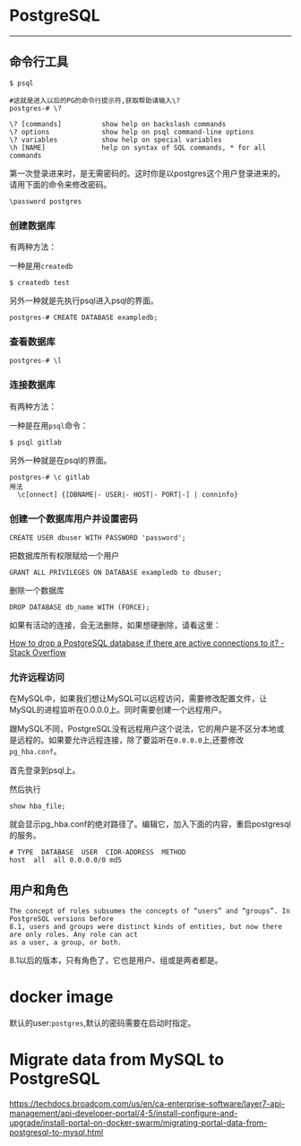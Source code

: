 # PostgreSQL

------

## 命令行工具

```
$ psql

#这就是进入以后的PG的命令行提示符,获取帮助请输入\?
postgres-# \?
```

```
\? [commands]          show help on backslash commands
\? options             show help on psql command-line options
\? variables           show help on special variables
\h [NAME]              help on syntax of SQL commands, * for all commands
```



第一次登录进来时，是无需密码的。这时你是以postgres这个用户登录进来的。请用下面的命令来修改密码。

```
\password postgres
```

### 创建数据库

有两种方法：

一种是用`createdb`

```
$ createdb test
```

另外一种就是先执行psql进入psql的界面。

```
postgres-# CREATE DATABASE exampledb;
```

### 查看数据库

```
postgres-# \l
```

### 连接数据库

有两种方法：

一种是在用`psql`命令：

```
$ psql gitlab
```

另外一种就是在psql的界面。

```
postgres-# \c gitlab
用法
  \c[onnect] {[DBNAME|- USER|- HOST|- PORT|-] | conninfo}
```

### 创建一个数据库用户并设置密码

```
CREATE USER dbuser WITH PASSWORD 'password';
```

把数据库所有权限赋给一个用户

```
GRANT ALL PRIVILEGES ON DATABASE exampledb to dbuser;
```

删除一个数据库

```
DROP DATABASE db_name WITH (FORCE);
```

如果有活动的连接，会无法删除，如果想硬删除，请看这里：

[How to drop a PostgreSQL database if there are active connections to it? - Stack Overflow](https://stackoverflow.com/questions/5408156/how-to-drop-a-postgresql-database-if-there-are-active-connections-to-it)

### 允许远程访问

在MySQL中，如果我们想让MySQL可以远程访问，需要修改配置文件，让MySQL的进程监听在0.0.0.0上。同时需要创建一个远程用户。

跟MySQL不同，PostgreSQL没有远程用户这个说法，它的用户是不区分本地或是远程的。如果要允许远程连接，除了要监听在`0.0.0.0`上,还要修改`pg_hba.conf`。

首先登录到psql上。

然后执行

```
show hba_file;
```

就会显示pg_hba.conf的绝对路径了。编辑它，加入下面的内容，重启postgresql的服务。

```
# TYPE  DATABASE  USER  CIDR-ADDRESS  METHOD
host  all  all 0.0.0.0/0 md5
```

## 用户和角色

```
The concept of roles subsumes the concepts of “users” and “groups”. In PostgreSQL versions before
8.1, users and groups were distinct kinds of entities, but now there are only roles. Any role can act
as a user, a group, or both.
```

8.1以后的版本，只有角色了，它也是用户、组或是两者都是。


# docker image

默认的user:`postgres`,默认的密码需要在启动时指定。

# Migrate data from MySQL to PostgreSQL

https://techdocs.broadcom.com/us/en/ca-enterprise-software/layer7-api-management/api-developer-portal/4-5/install-configure-and-upgrade/install-portal-on-docker-swarm/migrating-portal-data-from-postgresql-to-mysql.html
